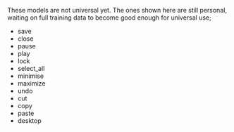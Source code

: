 These models are not universal yet. The ones shown here are still personal, waiting on full training data to become good enough for universal use;
- save
- close
- pause
- play
- lock
- select_all
- minimise
- maximize
- undo
- cut
- copy
- paste
- desktop
